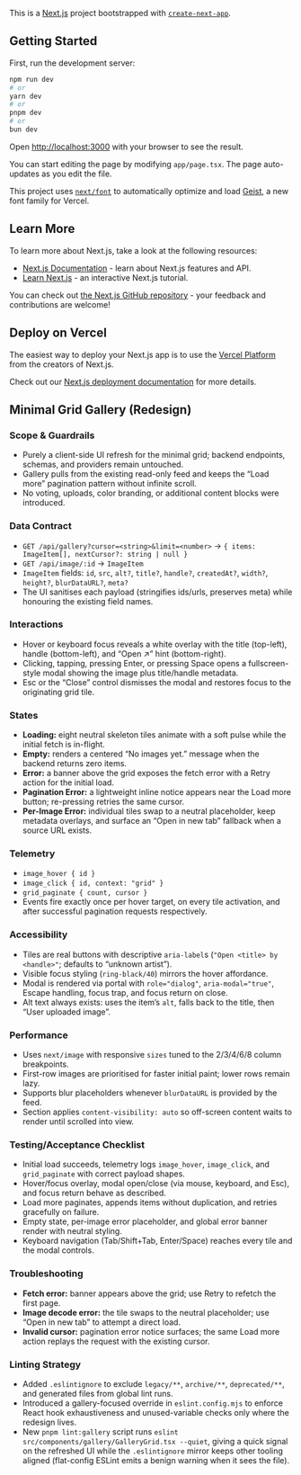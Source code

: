 This is a [Next.js](https://nextjs.org) project bootstrapped with [`create-next-app`](https://nextjs.org/docs/app/api-reference/cli/create-next-app).

## Getting Started

First, run the development server:

```bash
npm run dev
# or
yarn dev
# or
pnpm dev
# or
bun dev
```

Open [http://localhost:3000](http://localhost:3000) with your browser to see the result.

You can start editing the page by modifying `app/page.tsx`. The page auto-updates as you edit the file.

This project uses [`next/font`](https://nextjs.org/docs/app/building-your-application/optimizing/fonts) to automatically optimize and load [Geist](https://vercel.com/font), a new font family for Vercel.

## Learn More

To learn more about Next.js, take a look at the following resources:

- [Next.js Documentation](https://nextjs.org/docs) - learn about Next.js features and API.
- [Learn Next.js](https://nextjs.org/learn) - an interactive Next.js tutorial.

You can check out [the Next.js GitHub repository](https://github.com/vercel/next.js) - your feedback and contributions are welcome!

## Deploy on Vercel

The easiest way to deploy your Next.js app is to use the [Vercel Platform](https://vercel.com/new?utm_medium=default-template&filter=next.js&utm_source=create-next-app&utm_campaign=create-next-app-readme) from the creators of Next.js.

Check out our [Next.js deployment documentation](https://nextjs.org/docs/app/building-your-application/deploying) for more details.

## Minimal Grid Gallery (Redesign)

### Scope & Guardrails
- Purely a client-side UI refresh for the minimal grid; backend endpoints, schemas, and providers remain untouched.
- Gallery pulls from the existing read-only feed and keeps the “Load more” pagination pattern without infinite scroll.
- No voting, uploads, color branding, or additional content blocks were introduced.

### Data Contract
- `GET /api/gallery?cursor=<string>&limit=<number>` → `{ items: ImageItem[], nextCursor?: string | null }`
- `GET /api/image/:id` → `ImageItem`
- `ImageItem` fields: `id`, `src`, `alt?`, `title?`, `handle?`, `createdAt?`, `width?`, `height?`, `blurDataURL?`, `meta?`
- The UI sanitises each payload (stringifies ids/urls, preserves meta) while honouring the existing field names.

### Interactions
- Hover or keyboard focus reveals a white overlay with the title (top-left), handle (bottom-left), and “Open ↗” hint (bottom-right).
- Clicking, tapping, pressing Enter, or pressing Space opens a fullscreen-style modal showing the image plus title/handle metadata.
- Esc or the “Close” control dismisses the modal and restores focus to the originating grid tile.

### States
- **Loading:** eight neutral skeleton tiles animate with a soft pulse while the initial fetch is in-flight.
- **Empty:** renders a centered “No images yet.” message when the backend returns zero items.
- **Error:** a banner above the grid exposes the fetch error with a Retry action for the initial load.
- **Pagination Error:** a lightweight inline notice appears near the Load more button; re-pressing retries the same cursor.
- **Per-Image Error:** individual tiles swap to a neutral placeholder, keep metadata overlays, and surface an “Open in new tab” fallback when a source URL exists.

### Telemetry
- `image_hover { id }`
- `image_click { id, context: "grid" }`
- `grid_paginate { count, cursor }`
- Events fire exactly once per hover target, on every tile activation, and after successful pagination requests respectively.

### Accessibility
- Tiles are real buttons with descriptive `aria-label`s (`"Open <title> by <handle>"`; defaults to “unknown artist”).
- Visible focus styling (`ring-black/40`) mirrors the hover affordance.
- Modal is rendered via portal with `role="dialog"`, `aria-modal="true"`, Escape handling, focus trap, and focus return on close.
- Alt text always exists: uses the item’s `alt`, falls back to the title, then “User uploaded image”.

### Performance
- Uses `next/image` with responsive `sizes` tuned to the 2/3/4/6/8 column breakpoints.
- First-row images are prioritised for faster initial paint; lower rows remain lazy.
- Supports blur placeholders whenever `blurDataURL` is provided by the feed.
- Section applies `content-visibility: auto` so off-screen content waits to render until scrolled into view.

### Testing/Acceptance Checklist
- Initial load succeeds, telemetry logs `image_hover`, `image_click`, and `grid_paginate` with correct payload shapes.
- Hover/focus overlay, modal open/close (via mouse, keyboard, and Esc), and focus return behave as described.
- Load more paginates, appends items without duplication, and retries gracefully on failure.
- Empty state, per-image error placeholder, and global error banner render with neutral styling.
- Keyboard navigation (Tab/Shift+Tab, Enter/Space) reaches every tile and the modal controls.

### Troubleshooting
- **Fetch error:** banner appears above the grid; use Retry to refetch the first page.
- **Image decode error:** the tile swaps to the neutral placeholder; use “Open in new tab” to attempt a direct load.
- **Invalid cursor:** pagination error notice surfaces; the same Load more action replays the request with the existing cursor.

### Linting Strategy
- Added `.eslintignore` to exclude `legacy/**`, `archive/**`, `deprecated/**`, and generated files from global lint runs.
- Introduced a gallery-focused override in `eslint.config.mjs` to enforce React hook exhaustiveness and unused-variable checks only where the redesign lives.
- New `pnpm lint:gallery` script runs `eslint src/components/gallery/GalleryGrid.tsx --quiet`, giving a quick signal on the refreshed UI while the `.eslintignore` mirror keeps other tooling aligned (flat-config ESLint emits a benign warning when it sees the file).
